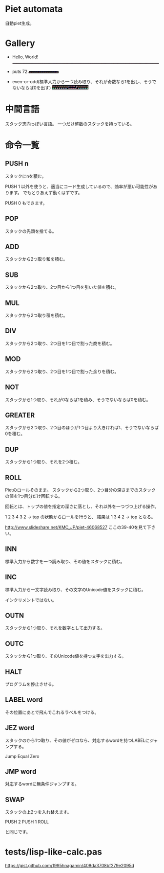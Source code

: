 # Piet automata

自動piet生成｡

# Gallery

* Hello, World!
![Hello, World!](https://raw.githubusercontent.com/nna774/piet-automata/master/output/helloworld.png)

* puts 72
![puts 72](https://raw.githubusercontent.com/nna774/piet-automata/master/output/puts72.png)

* even-or-odd(標準入力から一つ読み取り、それが奇数なら1を出し、そうでないならば0を出す)
![even-or-odd](https://raw.githubusercontent.com/nna774/piet-automata/master/output/even-or-odd.png)

# 中間言語
スタック志向っぽい言語。
一つだけ整数のスタックを持っている。

# 命令一覧

## PUSH n
スタックにnを積む。

PUSH 1 以外を使うと、適当にコード生成しているので、効率が悪い可能性があります。
でもとりあえず動くはずです。

PUSH 0 もできます。

## POP
スタックの先頭を捨てる。

## ADD
スタックから2つ取り和を積む。

## SUB
スタックから2つ取り、2つ目から1つ目を引いた値を積む。

## MUL
スタックから2つ取り積を積む。

## DIV
スタックから2つ取り、2つ目を1つ目で割った商を積む。

## MOD
スタックから2つ取り、2つ目を1つ目で割った余りを積む。

## NOT
スタックから1つ取り、それが0ならば1を積み、そうでないならば0を積む。

## GREATER
スタックから2つ取り、2つ目のほうが1つ目より大きければ1、そうでないならば0を積む。

## DUP
スタックから1つ取り、それを2つ積む。

## ROLL
Pietのロールそのまま。
スタックから2つ取り、2つ目分の深さまでのスタックの値を1つ目分だけ回転する。

回転とは、トップの値を指定の深さに落とし、それ以外を一つづつ上げる操作。

1 2 3 4 3 2 -> top の状態からロールを行うと、
結果は 1 3 4 2 -> top となる。

http://www.slideshare.net/KMC_JP/piet-46068527 ここの39-40を見て下さい。

## INN
標準入力から数字を一つ読み取り、その値をスタックに積む。

## INC
標準入力から一文字読み取り、その文字のUnicode値をスタックに積む。

インクリメントではない。

## OUTN
スタックから1つ取り、それを数字として出力する。

## OUTC
スタックから1つ取り、そのUnicode値を持つ文字を出力する。

## HALT
プログラムを停止させる。

## LABEL word
その位置にあとで飛んでこれるラベルをつける。

## JEZ word
スタックのから1つ取り、その値がゼロなら、対応するwordを持つLABELにジャンプする。

Jump Equal Zero

## JMP word
対応するwordに無条件ジャンプする。

## SWAP
スタックの上2つを入れ替えます。

PUSH 2
PUSH 1
ROLL

と同じです。

# tests/lisp-like-calc.pas

https://gist.github.com/1995hnagamin/408da3708bf279e2095d
